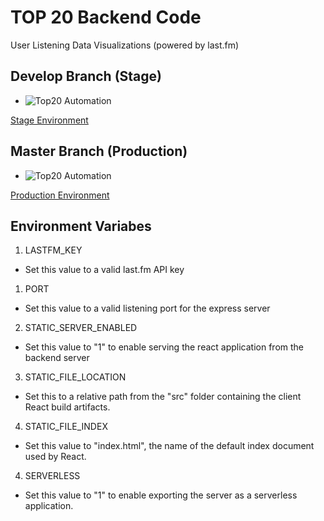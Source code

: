 # TOP 20 Backend Code

User Listening Data Visualizations (powered by last.fm)

## Develop Branch (Stage)
- ![Top20 Automation](https://github.com/playcounts/top20-backend/workflows/Top20%20Automation/badge.svg?branch=develop)

[Stage Environment](https://top-20-stage-3ba4c.web.app/)

## Master Branch (Production)
- ![Top20 Automation](https://github.com/playcounts/top20-backend/workflows/Top20%20Automation/badge.svg?branch=master)

[Production Environment](https://top-20-prod-f358c.web.app/)

## Environment Variabes

1. LASTFM_KEY

- Set this value to a valid last.fm API key

1. PORT

- Set this value to a valid listening port for the express server

2. STATIC_SERVER_ENABLED

- Set this value to "1" to enable serving the react application from the backend server

3. STATIC_FILE_LOCATION

- Set this to a relative path from the "src" folder containing the client React build artifacts.

4. STATIC_FILE_INDEX

- Set this value to "index.html", the name of the default index document used by React.

4. SERVERLESS

- Set this value to "1" to enable exporting the server as a serverless application.
